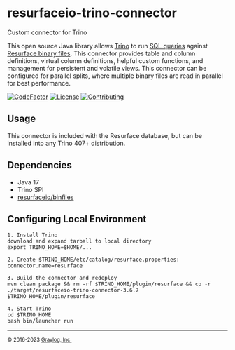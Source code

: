 # resurfaceio-trino-connector
Custom connector for Trino

This open source Java library allows [Trino](https://trino.io) to run [SQL queries](https://resurface.io/docs#sql-reference)
against [Resurface binary files](https://github.com/resurfaceio/binfiles). This connector provides table and column
definitions, virtual column definitions, helpful custom functions, and management for persistent and volatile views.
This connector can be configured for parallel splits, where multiple binary files are read in parallel for best performance.

[![CodeFactor](https://www.codefactor.io/repository/github/resurfaceio/trino-connector/badge)](https://www.codefactor.io/repository/github/resurfaceio/trino-connector)
[![License](https://img.shields.io/github/license/resurfaceio/trino-connector)](https://github.com/resurfaceio/trino-connector/blob/v3.6.x/LICENSE)
[![Contributing](https://img.shields.io/badge/contributions-welcome-green.svg)](https://github.com/resurfaceio/trino-connector/blob/v3.6.x/CONTRIBUTING.md)

## Usage

This connector is included with the Resurface database, but can be installed
into any Trino 407+ distribution.

## Dependencies

* Java 17
* Trino SPI
* [resurfaceio/binfiles](https://github.com/resurfaceio/binfiles)

## Configuring Local Environment

```
1. Install Trino
download and expand tarball to local directory
export TRINO_HOME=$HOME/...

2. Create $TRINO_HOME/etc/catalog/resurface.properties:
connector.name=resurface

3. Build the connector and redeploy
mvn clean package && rm -rf $TRINO_HOME/plugin/resurface && cp -r ./target/resurfaceio-trino-connector-3.6.7 $TRINO_HOME/plugin/resurface

4. Start Trino
cd $TRINO_HOME
bash bin/launcher run
```

---
<small>&copy; 2016-2023 <a href="https://resurface.io">Graylog, Inc.</a></small>
